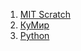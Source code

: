1. [MIT Scratch](https://scratch.mit.edu/)
2. [КуМир](https://www.niisi.ru/kumir/dl.htm)
3. [Python](https://www.python.org/)
